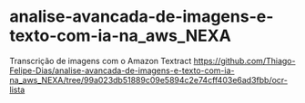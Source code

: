 # analise-avancada-de-imagens-e-texto-com-ia-na_aws_NEXA
Transcrição de imagens com o Amazon Textract
https://github.com/Thiago-Felipe-Dias/analise-avancada-de-imagens-e-texto-com-ia-na_aws_NEXA/tree/99a023db51889c09e5894c2e74cff403e6ad3fbb/ocr-lista
